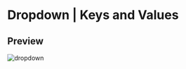 # Dropdown | Keys and Values

## Preview

![dropdown](https://user-images.githubusercontent.com/93315369/192433262-ce88fc8b-fadb-4d21-bfbc-4cd2452ce77d.png)
